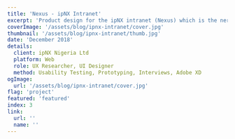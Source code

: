 ```yaml
---
title: 'Nexus - ipNX Intranet'
excerpt: 'Product design for the ipNX intranet (Nexus) which is the nerve center of information, it was criticial that access to tools, information, documentation, & environments for collaboration was a seamless experience.'
coverImage: '/assets/blog/ipnx-intranet/cover.jpg'
thumbnail: '/assets/blog/ipnx-intranet/thumb.jpg'
date: 'December 2018'
details:
  client: ipNX Nigeria Ltd
  platform: Web
  role: UX Researcher, UI Designer
  method: Usability Testing, Prototyping, Interviews, Adobe XD
ogImage:
  url: '/assets/blog/ipnx-intranet/cover.jpg'
flag: 'project'
featured: 'featured'
index: 3
link:
  url: ''
  name: ''
---
```


